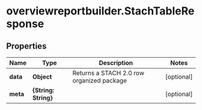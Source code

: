 # overviewreportbuilder.StachTableResponse

## Properties

Name | Type | Description | Notes
------------ | ------------- | ------------- | -------------
**data** | **Object** | Returns a STACH 2.0 row organized package | [optional] 
**meta** | **{String: String}** |  | [optional] 


